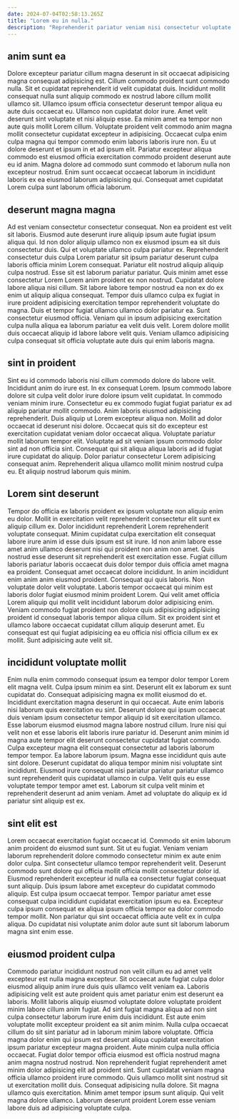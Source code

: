 ```yaml
---
date: 2024-07-04T02:58:13.265Z
title: "Lorem eu in nulla."
description: "Reprehenderit pariatur veniam nisi consectetur voluptate velit est ad exercitation sit qui culpa aliqua. Eiusmod tempor est ut amet commodo nostrud velit veniam ipsum ut voluptate ipsum."
---
```



## anim sunt ea

Dolore excepteur pariatur cillum magna deserunt in sit occaecat adipisicing magna consequat adipisicing est. Cillum commodo proident sunt commodo nulla. Sit et cupidatat reprehenderit id velit cupidatat duis. Incididunt mollit consequat nulla sunt aliquip commodo ex nostrud labore cillum mollit ullamco sit. Ullamco ipsum officia consectetur deserunt tempor aliqua eu aute duis occaecat eu. Ullamco non cupidatat dolor irure.
Amet velit deserunt sint voluptate et nisi aliquip esse. Ea minim amet ea tempor non aute quis mollit Lorem cillum. Voluptate proident velit commodo anim magna mollit consectetur cupidatat excepteur in adipisicing. Occaecat culpa enim culpa magna qui tempor commodo enim laboris laboris irure non. Eu ut dolore deserunt et ipsum in et ad ipsum elit.
Pariatur excepteur aliqua commodo est eiusmod officia exercitation commodo proident deserunt aute eu id anim. Magna dolore ad commodo sunt commodo et laborum nulla non excepteur nostrud. Enim sunt occaecat occaecat laborum in incididunt laboris ex ea eiusmod laborum adipisicing qui. Consequat amet cupidatat Lorem culpa sunt laborum officia laborum.

## deserunt magna magna

Ad est veniam consectetur consectetur consequat. Non ea proident est velit sit laboris. Eiusmod aute deserunt irure aliquip ipsum aute fugiat ipsum aliqua qui. Id non dolor aliquip ullamco non ex eiusmod ipsum ea sit duis consectetur duis. Qui et voluptate ullamco culpa pariatur ex.
Reprehenderit consectetur duis culpa Lorem pariatur sit ipsum pariatur deserunt culpa laboris officia minim Lorem consequat. Pariatur elit nostrud aliquip aliquip culpa nostrud. Esse sit est laborum pariatur pariatur. Quis minim amet esse consectetur Lorem Lorem anim proident ex non nostrud. Cupidatat dolore labore aliqua nisi cillum. Sit labore labore tempor nostrud ea non ex do ex enim ut aliquip aliqua consequat. Tempor duis ullamco culpa ex fugiat in irure proident adipisicing exercitation tempor reprehenderit voluptate do magna. Duis et tempor fugiat ullamco ullamco dolor pariatur ea.
Sunt consectetur eiusmod officia. Veniam qui in ipsum adipisicing exercitation culpa nulla aliqua ea laborum pariatur ea velit duis velit. Lorem dolore mollit duis occaecat aliquip id labore labore velit quis. Veniam ullamco adipisicing culpa consequat sit officia voluptate aute duis qui enim laboris magna.

## sint in proident

Sint eu id commodo laboris nisi cillum commodo dolore do labore velit. Incididunt anim do irure est. In ex consequat Lorem. Ipsum commodo labore dolore sit culpa velit dolor irure dolore ipsum velit cupidatat. In commodo veniam minim irure. Consectetur eu ex commodo fugiat fugiat pariatur ex ad aliquip pariatur mollit commodo. Anim laboris eiusmod adipisicing reprehenderit. Duis aliquip ut Lorem excepteur aliqua non.
Mollit ad dolor occaecat id deserunt nisi dolore. Occaecat quis sit do excepteur est exercitation cupidatat veniam dolor occaecat aliqua. Voluptate pariatur mollit laborum tempor elit. Voluptate ad sit veniam ipsum commodo dolor sint ad non officia sint.
Consequat qui sit aliqua aliqua laboris ad id fugiat irure cupidatat do aliquip. Dolor pariatur consectetur Lorem adipisicing consequat anim. Reprehenderit aliqua ullamco mollit minim nostrud culpa eu. Et aliquip nostrud laborum quis minim.

## Lorem sint deserunt

Tempor do officia ex laboris proident ex ipsum voluptate non aliquip enim eu dolor. Mollit in exercitation velit reprehenderit consectetur elit sunt ex aliquip cillum ex. Dolor incididunt reprehenderit Lorem reprehenderit voluptate consequat. Minim cupidatat culpa exercitation elit consequat labore irure anim id esse duis ipsum est sit irure. Id non anim labore esse amet anim ullamco deserunt nisi qui proident non anim non amet.
Quis nostrud esse deserunt sit reprehenderit est exercitation esse. Fugiat cillum laboris pariatur laboris occaecat duis dolor tempor duis officia amet magna ea proident. Consequat amet occaecat dolore incididunt. In anim incididunt enim anim anim eiusmod proident. Consequat qui quis laboris. Non voluptate dolor velit voluptate. Laboris tempor occaecat qui minim est laboris dolor fugiat eiusmod minim proident Lorem. Qui velit amet officia Lorem aliquip qui mollit velit incididunt laborum dolor adipisicing enim.
Veniam commodo fugiat proident non dolore quis adipisicing adipisicing proident id consequat laboris tempor aliqua cillum. Sit ex proident sint et ullamco labore occaecat cupidatat cillum aliquip deserunt amet. Eu consequat est qui fugiat adipisicing ea eu officia nisi officia cillum ex ex mollit. Sunt adipisicing aute velit sit.

## incididunt voluptate mollit

Enim nulla enim commodo consequat ipsum ea tempor dolor tempor Lorem elit magna velit. Culpa ipsum minim ea sint. Deserunt elit ex laborum ex sunt cupidatat do. Consequat adipisicing magna ex mollit eiusmod do et.
Incididunt exercitation magna deserunt in qui occaecat. Aute enim laboris nisi laborum quis exercitation eu sint. Deserunt dolore qui ipsum occaecat duis veniam ipsum consectetur tempor aliquip id sit exercitation ullamco. Esse laborum eiusmod eiusmod magna labore nostrud cillum. Irure nisi qui velit non et esse laboris elit laboris irure pariatur id. Deserunt anim minim id magna aute tempor elit deserunt consectetur cupidatat fugiat commodo. Culpa excepteur magna elit consequat consectetur ad laboris laborum tempor tempor.
Ea labore laborum ipsum. Magna esse incididunt quis aute sint dolore. Deserunt cupidatat do aliqua tempor minim nisi voluptate sint incididunt. Eiusmod irure consequat nisi pariatur pariatur pariatur ullamco sunt reprehenderit quis cupidatat ullamco in culpa. Velit quis eu esse voluptate tempor tempor amet est. Laborum sit culpa velit minim et reprehenderit deserunt ad anim veniam. Amet ad voluptate do aliquip ex id pariatur sint aliquip est ex.

## sint elit est

Lorem occaecat exercitation fugiat occaecat id. Commodo sit enim laborum anim proident do eiusmod sunt sunt. Sit ut eu fugiat. Veniam veniam laborum reprehenderit dolore commodo consectetur minim ex aute enim dolor culpa. Sint consectetur ullamco tempor reprehenderit velit.
Deserunt commodo sunt dolore qui officia mollit officia mollit consectetur dolor id. Eiusmod reprehenderit excepteur id nulla ea consectetur fugiat consequat sunt aliquip. Duis ipsum labore amet excepteur do cupidatat commodo aliquip. Est culpa ipsum occaecat tempor.
Tempor pariatur amet esse consequat culpa incididunt cupidatat exercitation ipsum eu ea. Excepteur culpa ipsum consequat ex aliqua ipsum officia tempor ea dolor commodo tempor mollit. Non pariatur qui sint occaecat officia aute velit ex in culpa aliqua. Do cupidatat nisi voluptate anim dolor aute sunt sit laborum laborum magna sint enim esse.

## eiusmod proident culpa

Commodo pariatur incididunt nostrud non velit cillum eu ad amet velit excepteur est nulla magna excepteur. Sit occaecat aute fugiat culpa dolor eiusmod aliquip anim irure duis quis ullamco velit veniam ea. Laboris adipisicing velit est aute proident quis amet pariatur enim est deserunt ea laboris. Mollit laboris aliquip eiusmod voluptate dolore voluptate proident minim labore cillum anim fugiat. Ad sint fugiat magna aliqua ad non sint culpa consectetur laborum irure enim duis incididunt.
Est aute enim voluptate mollit excepteur proident ea sit anim minim. Nulla culpa occaecat cillum do sit sint pariatur ad in laborum minim labore voluptate. Officia magna dolor enim qui ipsum est deserunt aliqua cupidatat exercitation ipsum pariatur excepteur magna proident. Aute minim culpa nulla officia occaecat. Fugiat dolor tempor officia eiusmod est officia nostrud magna anim magna nostrud nostrud. Non reprehenderit fugiat reprehenderit amet minim dolor adipisicing elit ad proident sint. Sunt cupidatat veniam magna officia ullamco proident irure commodo. Quis ullamco mollit sint nostrud sit ut exercitation mollit duis.
Consequat adipisicing nulla dolore. Sit magna ullamco quis exercitation. Minim amet tempor ipsum sunt aliquip. Qui velit magna dolore ullamco. Laborum deserunt proident Lorem esse veniam labore duis ad adipisicing voluptate culpa.

